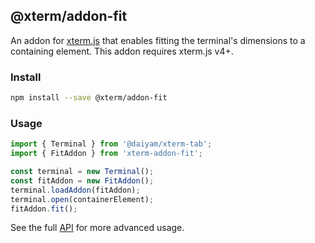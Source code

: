 ## @xterm/addon-fit

An addon for [xterm.js](https://github.com/xtermjs/xterm.js) that enables fitting the terminal's dimensions to a containing element. This addon requires xterm.js v4+.

### Install

```bash
npm install --save @xterm/addon-fit
```

### Usage

```ts
import { Terminal } from '@daiyam/xterm-tab';
import { FitAddon } from 'xterm-addon-fit';

const terminal = new Terminal();
const fitAddon = new FitAddon();
terminal.loadAddon(fitAddon);
terminal.open(containerElement);
fitAddon.fit();
```

See the full [API](https://github.com/xtermjs/xterm.js/blob/master/addons/addon-fit/typings/addon-fit.d.ts) for more advanced usage.
